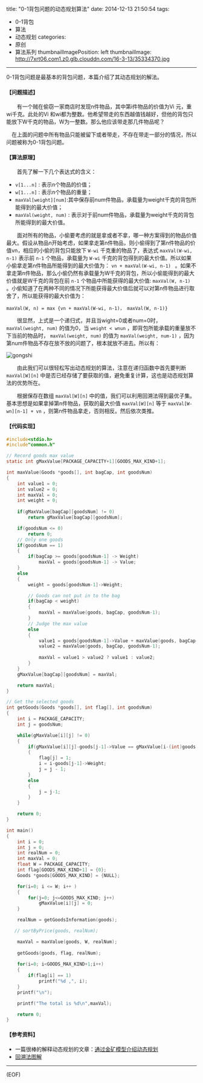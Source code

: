 title: "0-1背包问题的动态规划算法"
date: 2014-12-13 21:50:54
tags:
  - 0-1背包
  - 算法
  - 动态规划
categories:
  - 原创
  - 算法系列
thumbnailImagePosition: left
thumbnailImage: http://7xrt06.com1.z0.glb.clouddn.com/16-3-13/35334370.jpg
---

0-1背包问题是最基本的背包问题，本篇介绍了其动态规划的解法。
<!-- excerpt -->

#### 【问题描述】
&emsp;&emsp;有一个贼在偷窃一家商店时发现n件物品，其中第i件物品的价值为Vi 元，重wi千克。此处的Vi 和wi都为整数。他希望带走的东西越值钱越好，但他的背包只能放下W千克的物品，W为一整数。那么他应该带走那几件物品呢？

&emsp;在上面的问题中所有物品只能被留下或者带走，不存在带走一部分的情况，所以问题被称为0-1背包问题。

#### 【算法原理】
&emsp;&emsp;首先了解一下几个表达式的含义：

- `v[1...n]` : 表示n个物品的价值；
- `w[1...n]` : 表示n个物品的重量；
- `maxVal[weight][num]`:其中保存前num件物品，承载量为weight千克的背包所能得到的最大价值；
- `maxVal(weight, num)` : 表示对于前num件物品，承载量为weight千克的背包所能得到的最大价值。

&emsp;&emsp;面对所有的物品，小偷要考虑的就是拿或者不拿，哪一种方案得到的物品价值最大。假设从物品n开始考虑，如果拿走第n件物品，则小偷得到了第n件物品的价值vn，相应的小偷的背包只能放下 `W-wi`  千克重的物品了，表达式 `maxVal(W-wi, n-1)` 表示前 `n-1` 个物品，承载量为 `W-wi` 千克的背包得到的最大价值。所以如果小偷拿走第n件物品所能得到的最大价值为： `vn + maxVal(W-wi, n-1) ` 。如果不拿走第n件物品，那么小偷仍然有承载量为W千克的背包，所以小偷能得到的最大价值就是W千克的背包在前 `n-1` 个物品中所能获得的最大价值: `maxVal(W, n-1)` 。小偷知道了在两种不同的情况下所能获得最大价值后就可以对第n件物品进行取舍了，所以能获得的最大价值为：

    maxVal(W, n) = max {vn + maxVal(W-wi, n-1)， maxVal(W, n-1)}

&emsp;&emsp;很显然，上式是一个递归式，并且当wight=0或者num=0时， `maxVal(weight, num)` 的值为0，当 `weight < wnun` ，即背包所能承载的重量放不下当前的物品时， `maxVal(weight, num)` 的值为 `maxVal(weight, num-1)` ，因为第num件物品不存在放不放的问题了，根本就放不进去。所以有：

![gongshi](http://ww4.sinaimg.cn/large/9d15fcebgw1erosbbs2nwj20ks02rdg0.jpg)

&emsp;&emsp;由此我们可以很轻松写出动态规划的算法，注意在递归函数中首先要判断 `maxVal[W][n]` 中是否已经存储了要获取的值，避免重复计算，这也是动态规划算法的优势所在。

&emsp;&emsp;根据保存在数组 `maxVal[W][n]` 中的值，我们可以利用回溯法得到最优子集。基本思想是如果拿掉第n件物品，获取的最大价值 `maxVal[W][n]` 等于 `maxVal[W-wn][n-1] + vn` ，则第n件物品拿走，否则相反。然后依次类推。

#### 【代码实现】
```C
#include<stdio.h>
#include"common.h"

// Record goods max value 
static int gMaxValue[PACKAGE_CAPACITY+1][GOODS_MAX_KIND+1];

int maxValue(Goods *goods[], int bagCap, int goodsNum)
{
    int value1 = 0;
    int value2 = 0;
    int maxVal = 0;
    int weight = 0;
    
    if(gMaxValue[bagCap][goodsNum] != 0)
        return gMaxValue[bagCap][goodsNum];

    if(goodsNum <= 0)
        return 0;
    // Only one goods
    if(goodsNum == 1)
    {
        if(bagCap >= goods[goodsNum-1] -> Weight)
            maxVal = goods[goodsNum-1] -> Value;
    }
    else
    {
        weight = goods[goodsNum-1]->Weight;

        // Goods can not put in to the bag 
        if(bagCap < weight)
        {
            maxVal = maxValue(goods, bagCap, goodsNum-1);
        }
        // Judge the max value
        else
        {
            value1 = goods[goodsNum-1]->Value + maxValue(goods, bagCap-weight, goodsNum-1);
            value2 = maxValue(goods, bagCap, goodsNum-1);
        
            maxVal = value1 > value2 ? value1 : value2;
        }
    }
    gMaxValue[bagCap][goodsNum] = maxVal;

    return maxVal;
}

// Get the selected goods
int getGoods(Goods *goods[], int flag[], int goodsNum)
{
    int i = PACKAGE_CAPACITY;
    int j = goodsNum;

    while(gMaxValue[i][j] != 0)
    {
        if(gMaxValue[i][j]-goods[j-1]->Value == gMaxValue[i-(int)goods[j-1]->Weight][j-1])
        {
            flag[j] = 1;
            i = i-goods[j-1]->Weight;
            j = j - 1;
        }
        else
        {
            j = j-1;
        }
    }

    return 0;
}

int main()
{
    int i = 0;
    int j = 0;
    int realNum = 0;
    int maxVal = 0;
    float W = PACKAGE_CAPACITY;
    int flag[GOODS_MAX_KIND+1] = {0};
    Goods *goods[GOODS_MAX_KIND] = {NULL};

    for(i=0; i <= W; i++ )
    {
        for(j=0; j<=GOODS_MAX_KIND; j++)
            gMaxValue[i][j] = 0;
    }

    realNum = getGoodsInformation(goods);

   // sortByPrice(goods, realNum);

    maxVal = maxValue(goods, W, realNum);
    
    getGoods(goods, flag, realNum);
    
    for(i=0; i<GOODS_MAX_KIND+1;i++)
    {
        if(flag[i] == 1)
            printf("%d ,", i);
    }
    printf("\n");

    printf("The total is %d\n",maxVal);

    return 0;
}
```

#### 【参考资料】

- 一篇很棒的解释动态规划的文章：[通过金矿模型介绍动态规划](http://www.cnblogs.com/SDJL/archive/2008/08/22/1274312.html)
- [回溯法图解](http://www.cnblogs.com/lpshou/archive/2012/04/17/2454009.html)

***
(EOF)
